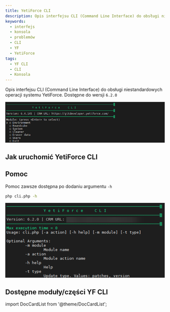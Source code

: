 ```yaml
---
title: YetiForce CLI
description: Opis interfejsu CLI (Command Line Interface) do obsługi niestandardowych operacji systemu YetiForce
keywords:
  - interfejs
  - konsola
  - problemów
  - CLI
  - YF
  - YetiForce
tags:
  - YF CLI
  - CLI
  - Konsola
---
```


Opis interfejsu CLI (Command Line Interface) do obsługi niestandardowych operacji systemu YetiForce.
Dostępne do wersji `6.2.0`

![Eraser CLI](Cli.jpg)

## Jak uruchomić YetiForce CLI

## Pomoc

Pomoc zawsze dostępna po dodaniu argumentu `-h`

```bash
php cli.php -h

```

![Help CLI](Help.png)

## Dostępne moduły/części YF CLI

import DocCardList from '@theme/DocCardList';

<DocCardList />
